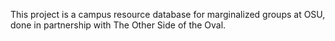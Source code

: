 This project is a campus resource database for marginalized groups at OSU, done in partnership with The Other Side of the Oval.
